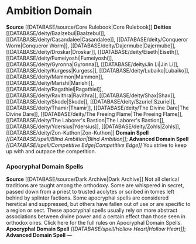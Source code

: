 ﻿---
advanced_apocryphal_spell: null
advanced_domain_spell: '[[DATABASE/spell/Competitive Edge|Competitive Edge]]'
apocryphal_spell: '[[DATABASE/spell/Hollow Heart|Hollow Heart]]'
deity:
- '[[DATABASE/deity/Baalzebul|Baalzebul]]'
- '[[DATABASE/deity/Casandalee|Casandalee]]'
- '[[DATABASE/deity/Conqueror Worm|Conqueror Worm]]'
- '[[DATABASE/deity/Dajermube|Dajermube]]'
- '[[DATABASE/deity/Droskar|Droskar]]'
- '[[DATABASE/deity/Eiseth|Eiseth]]'
- '[[DATABASE/deity/Fumeiyoshi|Fumeiyoshi]]'
- '[[DATABASE/deity/Gyronna|Gyronna]]'
- '[[DATABASE/deity/Jin Li|Jin Li]]'
- '[[DATABASE/deity/Kurgess|Kurgess]]'
- '[[DATABASE/deity/Lubaiko|Lubaiko]]'
- '[[DATABASE/deity/Mammon|Mammon]]'
- '[[DATABASE/deity/Marishi|Marishi]]'
- '[[DATABASE/deity/Ragathiel|Ragathiel]]'
- '[[DATABASE/deity/Ravithra|Ravithra]]'
- '[[DATABASE/deity/Shax|Shax]]'
- '[[DATABASE/deity/Skode|Skode]]'
- '[[DATABASE/deity/Szuriel|Szuriel]]'
- '[[DATABASE/deity/Thamir|Thamir]]'
- '[[DATABASE/deity/The Divine Dare|The Divine Dare]]'
- '[[DATABASE/deity/The Freeing Flame|The Freeing Flame]]'
- '[[DATABASE/deity/The Laborer''s Bastion|The Laborer''s Bastion]]'
- '[[DATABASE/deity/Ydersius|Ydersius]]'
- '[[DATABASE/deity/Zohls|Zohls]]'
- '[[DATABASE/deity/Zon-Kuthon|Zon-Kuthon]]'
domain:
- '[[DATABASE/domain/Ambition Domain|Ambition]]'
domain_spell: '[[DATABASE/spell/Blind Ambition|Blind Ambition]]'
id: '1'
name: Ambition Domain
rarity: Common
rus_type_level: null
source: '[[DATABASE/source/Core Rulebook|Core Rulebook]]'
trait: null
type: Domain

---
# Ambition Domain

**Source** [[DATABASE/source/Core Rulebook|Core Rulebook]] 
**Deities** [[DATABASE/deity/Baalzebul|Baalzebul]], [[DATABASE/deity/Casandalee|Casandalee]], [[DATABASE/deity/Conqueror Worm|Conqueror Worm]], [[DATABASE/deity/Dajermube|Dajermube]], [[DATABASE/deity/Droskar|Droskar]], [[DATABASE/deity/Eiseth|Eiseth]], [[DATABASE/deity/Fumeiyoshi|Fumeiyoshi]], [[DATABASE/deity/Gyronna|Gyronna]], [[DATABASE/deity/Jin Li|Jin Li]], [[DATABASE/deity/Kurgess|Kurgess]], [[DATABASE/deity/Lubaiko|Lubaiko]], [[DATABASE/deity/Mammon|Mammon]], [[DATABASE/deity/Marishi|Marishi]], [[DATABASE/deity/Ragathiel|Ragathiel]], [[DATABASE/deity/Ravithra|Ravithra]], [[DATABASE/deity/Shax|Shax]], [[DATABASE/deity/Skode|Skode]], [[DATABASE/deity/Szuriel|Szuriel]], [[DATABASE/deity/Thamir|Thamir]], [[DATABASE/deity/The Divine Dare|The Divine Dare]], [[DATABASE/deity/The Freeing Flame|The Freeing Flame]], [[DATABASE/deity/The Laborer's Bastion|The Laborer's Bastion]], [[DATABASE/deity/Ydersius|Ydersius]], [[DATABASE/deity/Zohls|Zohls]], [[DATABASE/deity/Zon-Kuthon|Zon-Kuthon]]
**Domain Spell** _[[DATABASE/spell/Blind Ambition|Blind Ambition]]_; **Advanced Domain Spell** _[[DATABASE/spell/Competitive Edge|Competitive Edge]]_
You strive to keep up with and outpace the competition.

### Apocryphal Domain Spells

**Source** [[DATABASE/source/Dark Archive|Dark Archive]]
Not all clerical traditions are taught among the orthodoxy. Some are whispered in secret, passed down from a priest to trusted acolytes or scribed in tomes left behind by splinter factions. Some apocryphal spells are considered heretical and suppressed, but others have fallen out of use or are specific to a region or sect. These apocryphal spells usually rely on more abstract associations between divine power and a certain effect than those seen in orthodox ones.
Click here for the full rules on Apocryphal Domain Spells.
**Apocryphal Domain Spell** _[[DATABASE/spell/Hollow Heart|Hollow Heart]]_; **Advanced Domain Spell** —